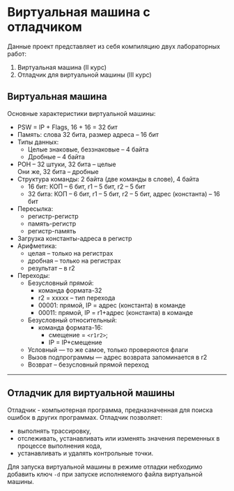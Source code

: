 # Виртуальная машина с отладчиком

Данные проект представляет из себя компиляцию двух лабораторных работ:
1. Виртуальная машина (II курс)
1. Отладчик для виртуальной машины (III курс)

## Виртуальная машина
Основные характеристики виртуальной машины:
- PSW = IP + Flags, 16 + 16 = 32 бит
- Память: слова 32 бита, размер адреса – 16 бит
- Типы данных:  
  - Целые знаковые, беззнаковые – 4 байта  
  - Дробные – 4 байта
- РОН – 32 штуки, 32 бита – целые  
  Они же, 32 бита – дробные
- Структура команды: 2 байта (две команды в слове), 4 байта
  - 16 бит: КОП – 6 бит, r1 – 5 бит, r2 – 5 бит
  - 32 бита: КОП – 6 бит, r1 – 5 бит, r2 – 5 бит, адрес (константа) – 16 бит
- Пересылка:
  - регистр-регистр 
  - память-регистр 
  - регистр-память 
- Загрузка константы-адреса в регистр 
- Арифметика:
  - целая – только на регистрах
  - дробная – только на регистрах
  - результат – в r2
- Переходы:
  - Безусловный прямой: 
    - команда формата-32  
    - r2 = xxxxx – тип перехода  
    - 00001: прямой, IP = адрес (константа) в команде 
    - 00011: прямой, IP = r1+адрес (константа) в команде 
  - Безусловный относительный: 
    - команда формата-16: 
      - смещение = `<r1r2>`; 
      - IP = IP+смещение
  - Условный — то же самое, только проверяются флаги
  - Вызов подпрограммы — адрес возврата запоминается в r2
  - Возврат – безусловный прямой переход 
---
## Отладчик для виртуальной машины
Отладчик - компьютерная программа, предназначенная для поиска ошибок в других программах. Отладчик позволяет:
- выполнять трассировку, 
- отслеживать, устанавливать или изменять значения переменных в процессе выполнения кода, 
- устанавливать и удалять контрольные точки.

Для запуска виртуальной машины в режиме отладки небходимо добавить ключ `-d` при запуске исполняемого файла виртуальной машины. 